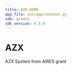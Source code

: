 ```yaml
---
title: AZX-DEMO
app_file: azx/app/chatbot.py
sdk: gradio
sdk_version: 4.3.0
---
```

# AZX
AZX System from AIRES grant
